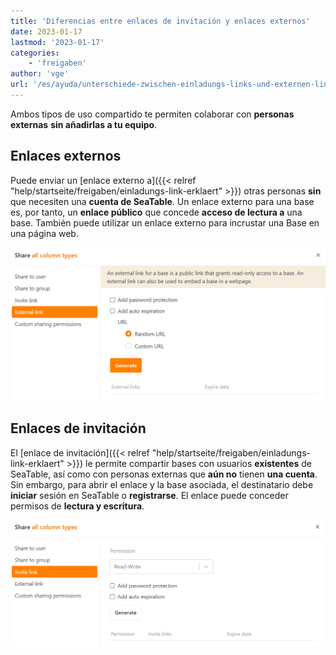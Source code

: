 ```yaml
---
title: 'Diferencias entre enlaces de invitación y enlaces externos'
date: 2023-01-17
lastmod: '2023-01-17'
categories:
    - 'freigaben'
author: 'vge'
url: '/es/ayuda/unterschiede-zwischen-einladungs-links-und-externen-links'
---
```


Ambos tipos de uso compartido te permiten colaborar con **personas externas** **sin añadirlas a tu equipo**.

## Enlaces externos

Puede enviar un [enlace externo a]({{< relref "help/startseite/freigaben/einladungs-link-erklaert" >}}) otras personas **sin** que necesiten una **cuenta de SeaTable**. Un enlace externo para una base es, por tanto, un **enlace público** que concede **acceso de lectura a** una base. También puede utilizar un enlace externo para incrustar una Base en una página web.

![Diferencia entre Enlace Externo y Enlace por Invitación_aquí el Enlace Externo](images/unterschied-zwischen-einladungs-link-und-externem-link.png)

## Enlaces de invitación

El [enlace de invitación]({{< relref "help/startseite/freigaben/einladungs-link-erklaert" >}}) le permite compartir bases con usuarios **existentes** de SeaTable, así como con personas externas que **aún no** tienen **una cuenta**. Sin embargo, para abrir el enlace y la base asociada, el destinatario debe **iniciar** sesión en SeaTable o **registrarse**. El enlace puede conceder permisos de **lectura y escritura**.

![Diferencia entre enlace de invitación y enlace externo_aquí el enlace de invitación](images/unterschied-zwischen-einladungs-link-und-externem-link-2.png)
